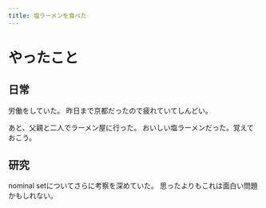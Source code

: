```yaml
---
title: 塩ラーメンを食べた
---
```


# やったこと

## 日常

労働をしていた。
昨日まで京都だったので疲れていてしんどい。

あと、父親と二人でラーメン屋に行った。
おいしい塩ラーメンだった。覚えておこう。

## 研究

nominal setについてさらに考察を深めていた。
思ったよりもこれは面白い問題かもしれない。
